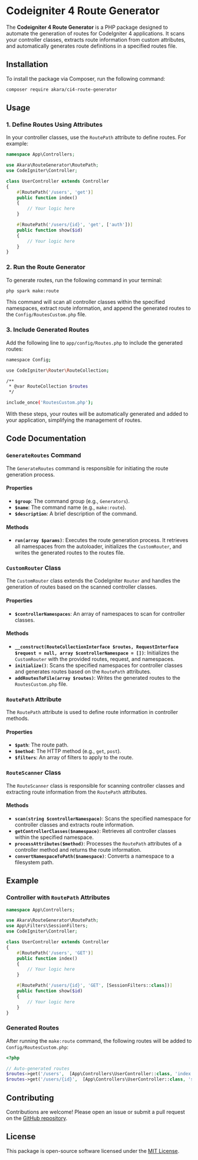 # Codeigniter 4 Route Generator

The **Codeigniter 4 Route Generator** is a PHP package designed to automate the generation of routes for CodeIgniter 4 applications. It scans your controller classes, extracts route information from custom attributes, and automatically generates route definitions in a specified routes file.

## Installation

To install the package via Composer, run the following command:

```bash
composer require akara/ci4-route-generator
```

## Usage

### 1. Define Routes Using Attributes

In your controller classes, use the `RoutePath` attribute to define routes. For example:

```php
namespace App\Controllers;

use Akara\RouteGenerator\RoutePath;
use CodeIgniter\Controller;

class UserController extends Controller
{
    #[RoutePath('/users', 'get')]
    public function index()
    {
        // Your logic here
    }

    #[RoutePath('/users/{id}', 'get', ['auth'])]
    public function show($id)
    {
        // Your logic here
    }
}
```

### 2. Run the Route Generator

To generate routes, run the following command in your terminal:

```bash
php spark make:route
```

This command will scan all controller classes within the specified namespaces, extract route information, and append the generated routes to the `Config/RoutesCustom.php` file.

### 3. Include Generated Routes

Add the following line to `app/config/Routes.php` to include the generated routes:

```bash
namespace Config;

use CodeIgniter\Router\RouteCollection;

/**
 * @var RouteCollection $routes
 */

include_once('RoutesCustom.php');

```

With these steps, your routes will be automatically generated and added to your application, simplifying the management of routes.

## Code Documentation

### `GenerateRoutes` Command

The `GenerateRoutes` command is responsible for initiating the route generation process.

#### Properties

- **`$group`**: The command group (e.g., `Generators`).
- **`$name`**: The command name (e.g., `make:route`).
- **`$description`**: A brief description of the command.

#### Methods

- **`run(array $params)`**: Executes the route generation process. It retrieves all namespaces from the autoloader, initializes the `CustomRouter`, and writes the generated routes to the routes file.

### `CustomRouter` Class

The `CustomRouter` class extends the CodeIgniter `Router` and handles the generation of routes based on the scanned controller classes.

#### Properties

- **`$controllerNamespaces`**: An array of namespaces to scan for controller classes.

#### Methods

- **`__construct(RouteCollectionInterface $routes, RequestInterface $request = null, array $controllerNamespace = [])`**: Initializes the `CustomRouter` with the provided routes, request, and namespaces.
- **`initialize()`**: Scans the specified namespaces for controller classes and generates routes based on the `RoutePath` attributes.
- **`addRoutesToFile(array $routes)`**: Writes the generated routes to the `RoutesCustom.php` file.

### `RoutePath` Attribute

The `RoutePath` attribute is used to define route information in controller methods.

#### Properties

- **`$path`**: The route path.
- **`$method`**: The HTTP method (e.g., `get`, `post`).
- **`$filters`**: An array of filters to apply to the route.

### `RouteScanner` Class

The `RouteScanner` class is responsible for scanning controller classes and extracting route information from the `RoutePath` attributes.

#### Methods

- **`scan(string $controllerNamespace)`**: Scans the specified namespace for controller classes and extracts route information.
- **`getControllerClasses($namespace)`**: Retrieves all controller classes within the specified namespace.
- **`processAttributes($method)`**: Processes the `RoutePath` attributes of a controller method and returns the route information.
- **`convertNamespaceToPath($namespace)`**: Converts a namespace to a filesystem path.

## Example

### Controller with `RoutePath` Attributes

```php
namespace App\Controllers;

use Akara\RouteGenerator\RoutePath;
use App\Filters\SessionFilters;
use CodeIgniter\Controller;

class UserController extends Controller
{
    #[RoutePath('/users', 'GET')]
    public function index()
    {
        // Your logic here
    }

    #[RoutePath('/users/{id}', 'GET', [SessionFilters::class])]
    public function show($id)
    {
        // Your logic here
    }
}
```

### Generated Routes

After running the `make:route` command, the following routes will be added to `Config/RoutesCustom.php`:

```php
<?php

// Auto-generated routes
$routes->get('/users',  [App\Controllers\UserController::class, 'index'], ['filter' => []]);
$routes->get('/users/{id}',  [App\Controllers\UserController::class, 'show'], ['filter' => [auth::class]]);
```

## Contributing

Contributions are welcome! Please open an issue or submit a pull request on the [GitHub repository](https://github.com/Nxx1/ci4_route_generator).

## License

This package is open-source software licensed under the [MIT License](https://opensource.org/licenses/MIT).